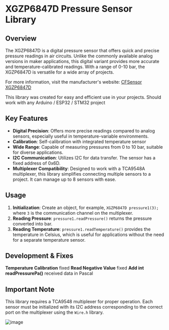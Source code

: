 # XGZP6847D Pressure Sensor Library

## Overview

The XGZP6847D is a digital pressure sensor that offers quick and precise pressure readings in air circuits. Unlike the commonly available analog versions in maker applications, this digital variant provides more accurate and temperature-calibrated readings. With a range of 0-10 bar, the XGZP6847D is versatile for a wide array of projects.

For more information, visit the manufacturer's website: [CFSensor XGZP6847D](https://cfsensor.com/product/piezoresistive-pressure-sensor-xgzp6847d/)

This library was created for easy and efficient use in your projects. Should work with any Arduino / ESP32 / STM32 project

## Key Features

- **Digital Precision**: Offers more precise readings compared to analog sensors, especially useful in temperature-variable environments.
- **Calibration**: Self-calibration with integrated temperature sensor
- **Wide Range**: Capable of measuring pressures from 0 to 10 bar, suitable for diverse applications.
- **I2C Communication**: Utilizes I2C for data transfer. The sensor has a fixed address of 0x6D.
- **Multiplexer Compatibility**: Designed to work with a TCA9548A multiplexer, this library simplifies connecting multiple sensors to a project. It can manage up to 8 sensors with ease.

## Usage

1. **Initialization**: Create an object, for example, `XGZP6847D pressure1(3);` where `3` is the communication channel on the multiplexer.
2. **Reading Pressure**: `pressure1.readPressure()` returns the pressure converted into bar.
3. **Reading Temperature**: `pressure1.readTemperature()` provides the temperature in Celsius, which is useful for applications without the need for a separate temperature sensor.

## Development & Fixes
**Temperature Calibration** fixed
**Read Negative Value** fixed
**Add int readPressurePa()** received data in Pascal

## Important Note

This library requires a TCA9548 multiplexer for proper operation. Each sensor must be initialized with its I2C address corresponding to the correct port on the multiplexer using the `Wire.h` library.

![image](https://github.com/tuxmountain/Technofox-IoT-System/assets/75492601/626805e5-7b01-4a4c-95f2-86d431ee1814)
